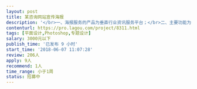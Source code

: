 ```yaml
---                
layout: post       
title: 某咨询网站宣传海报           
description: '</br>一、海报服务的产品为垂直行业资讯服务平台；</br>二、主要功能为行业人群提供学习资料下载、学习视频观看、新闻热点、干货文章等资讯；</br>三、产品类似于   今日头条；</br>四、有网站宣传海报的设计经验，有相关的设计案例；</br>有良好的沟通精神和契约精神；</br>'     
contenturl: https://pro.lagou.com/project/8311.html      
tags: [平面设计,Photoshop,专题设计]            
salary: 3000元以下          
publish_time: '已发布 9 小时'         
start_time: '2018-06-07 11:07:28'           
review: 206人                   
apply: 9人                   
recommend: 1人                   
time_range: 小于1周              
status: 招募中                  
---                 
```

